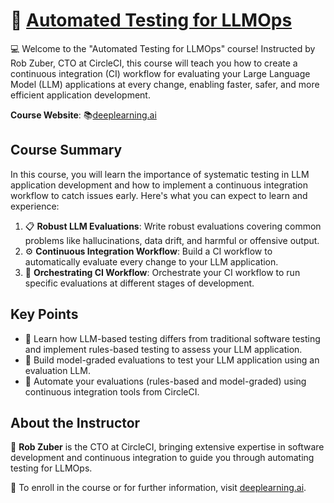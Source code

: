 # 🚀 [Automated Testing for LLMOps](https://www.deeplearning.ai/short-courses/automated-testing-llmops/)

💻 Welcome to the "Automated Testing for LLMOps" course! Instructed by Rob Zuber, CTO at CircleCI, this course will teach you how to create a continuous integration (CI) workflow for evaluating your Large Language Model (LLM) applications at every change, enabling faster, safer, and more efficient application development.

**Course Website**: 📚[deeplearning.ai](https://www.deeplearning.ai/short-courses/automated-testing-llmops/)

## Course Summary
In this course, you will learn the importance of systematic testing in LLM application development and how to implement a continuous integration workflow to catch issues early. Here's what you can expect to learn and experience:

1. 📋 **Robust LLM Evaluations**: Write robust evaluations covering common problems like hallucinations, data drift, and harmful or offensive output.
2. ⚙️ **Continuous Integration Workflow**: Build a CI workflow to automatically evaluate every change to your LLM application.
3. 🔄 **Orchestrating CI Workflow**: Orchestrate your CI workflow to run specific evaluations at different stages of development.

## Key Points
- 🧪 Learn how LLM-based testing differs from traditional software testing and implement rules-based testing to assess your LLM application.
- 📝 Build model-graded evaluations to test your LLM application using an evaluation LLM.
- 🔄 Automate your evaluations (rules-based and model-graded) using continuous integration tools from CircleCI.

## About the Instructor
🌟 **Rob Zuber** is the CTO at CircleCI, bringing extensive expertise in software development and continuous integration to guide you through automating testing for LLMOps.

🔗 To enroll in the course or for further information, visit [deeplearning.ai](https://www.deeplearning.ai/short-courses/).

